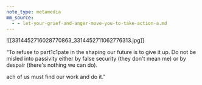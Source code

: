 ```yaml
---
note_type: metamedia
mm_source:
  - - let-your-grief-and-anger-move-you-to-take-action-a.md
---
```


![[3314452716028770863_3314452711062776313.jpg]]

“To refuse to part1c1pate in the shaping
our future is to give it up. Do not be
misled into passivity either by false
security (they don't mean me) or by
despair (there's nothing we can do).

ach of us must find our work and do it.”


